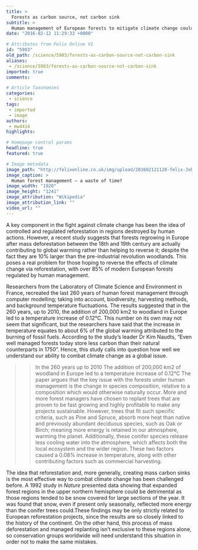```yaml
---
title: >
  Forests as carbon source, not carbon sink
subtitle: >
  Human management of European forests to mitigate climate change could be counterintuitive
date: "2016-02-12 11:29:33 +0000"

# Attributes from Felix Online V1
id: "5903"
old_path: /science/5903/forests-as-carbon-source-not-carbon-sink
aliases:
 - /science/5903/forests-as-carbon-source-not-carbon-sink
imported: true
comments:

# Article Taxonomies
categories:
 - science
tags:
 - imported
 - image
authors:
 - mw4414
highlights:

# Homepage control params
headline: true
featured: true

# Image metadata
image_path: "http://felixonline.co.uk/img/upload/201602121128-felix-John_Deere_2054_DHSP_forestry_swing_machine,_Kaibab_National_Forest_1.jpg"
image_caption: >
  Human forest management – a waste of time?
image_width: "1920"
image_height: "1241"
image_attribution: "Wikipedia"
image_attribution_link: ""
video_url: ""
---
```


A key component in the fight against climate change has been the idea of controlled and regulated reforestation in regions destroyed by human actions. However, a recent study suggests that forests regrowing in Europe after mass deforestation between the 18th and 19th century are actually contributing to global warming rather than helping to reverse it; despite the fact they are 10% larger than the pre-industrial revolution woodlands. This poses a real problem for those hoping to reverse the effects of climate change via reforestation, with over 85% of modern European forests regulated by human management.

Researchers from the Laboratory of Climate Science and Environment in France, recreated the last 260 years of human forest management through computer modelling; taking into account,  biodiversity, harvesting methods, and background temperature fluctuations. The results suggested that in the 260 years, up to 2010, the addition of 200,000 km2 to woodland in Europe led to a temperature increase of 0.12°C. This number on its own may not seem that significant, but the researchers have said that the increase in temperature equates to about 6% of the global warming attributed to the burning of fossil fuels. According to the study’s leader Dr Kim Naudts, “Even well managed forests today store less carbon than their natural counterparts in 1750”. Hence, this study calls into question how well we understand our ability to combat climate change as a global issue.
> > In the 260 years up to 2010 The addition of 200,000 km2 of woodland in Europe led to a temperature increase of 0.12°C
The paper argues that the key issue with the forests under human management is the change in species composition, relative to a composition which would otherwise naturally occur. More and more forest managers have chosen to replant trees that are proven to be fast growing and highly profitable to make any projects sustainable. However, trees that fit such specific criteria, such as Pine and Spruce, absorb more heat than native and previously abundant deciduous species, such as Oak or Birch; meaning more energy is retained in our atmosphere, warming the planet. Additionally, these conifer species release less cooling water into the atmosphere, which affects both the local ecosystem and the wider region. These two factors caused a 0.08% increase in temperature,  along with other contributing factors such as commercial harvesting.

The idea that reforestation and, more generally, creating mass carbon sinks is the most effective way to combat climate change has been challenged before. A 1992 study in _Nature_ presented data showing that expanded forest regions in the upper northern hemisphere could be detrimental as those regions tended to be snow covered for large sections of the year. It was found that snow, even if present only seasonally, reflected more energy than the conifer trees  could.These findings may be only strictly related to European reforestation projects, since the results are so closely linked to the history of the continent. On the other hand, this process of mass deforestation and managed replanting isn’t exclusive to these regions alone, so conservation groups worldwide will need understand this situation in order not to make the same mistakes.
